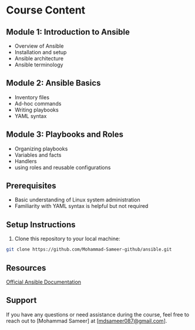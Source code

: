# Course Content
## Module 1: Introduction to Ansible
- Overview of Ansible
- Installation and setup
- Ansible architecture
- Ansible terminology

## Module 2: Ansible Basics
- Inventory files
- Ad-hoc commands
- Writing playbooks
- YAML syntax

## Module 3: Playbooks and Roles
- Organizing playbooks
- Variables and facts
- Handlers
- using roles and reusable configurations

## Prerequisites
- Basic understanding of Linux system administration
- Familiarity with YAML syntax is helpful but not required

## Setup Instructions
1. Clone this repository to your local machine:
```bash
git clone https://github.com/Mohammad-Sameer-github/ansible.git
```
## Resources
[Official Ansible Documentation](https://docs.ansible.com/)

## Support
If you have any questions or need assistance during the course, feel free to reach out to [Mohammad Sameer] at [mdsameer087@gmail.com].
